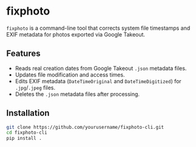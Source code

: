 # fixphoto

`fixphoto` is a command-line tool that corrects system file timestamps and EXIF metadata for photos exported via Google Takeout.

## Features

- Reads real creation dates from Google Takeout `.json` metadata files.
- Updates file modification and access times.
- Edits EXIF metadata (`DateTimeOriginal` and `DateTimeDigitized`) for `.jpg`/`.jpeg` files.
- Deletes the `.json` metadata files after processing.

## Installation

```bash
git clone https://github.com/yourusername/fixphoto-cli.git
cd fixphoto-cli
pip install .
